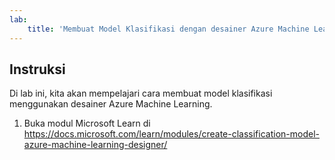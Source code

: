 ```yaml
---
lab:
    title: 'Membuat Model Klasifikasi dengan desainer Azure Machine Learning'
---
```


## Instruksi
Di lab ini, kita akan mempelajari cara membuat model klasifikasi menggunakan desainer Azure Machine Learning.

1.	Buka modul Microsoft Learn di  https://docs.microsoft.com/learn/modules/create-classification-model-azure-machine-learning-designer/
